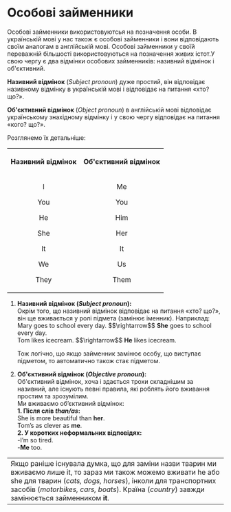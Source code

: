 # Особовi займенники

<p>Особові займенники використовуютсья на позначення особи. В українській мові у нас також є особові займенники і вони відповідають своїм аналогам в англійській мові. Особові займенники у своїй переважній більшості використовуються на позначення живих істот.У свою чергу є два відмінки особових займенників: називний відмінок і об'єктивний.</p>

<p><b><span class="p1">Називний відмінок</span></b> (<i>Subject pronoun</i>) дуже простий, він відповідає називному відмінку в українській мові і відповідає на питання «хто? що?».</p>

<p><b><span class="p1">Об'єктивний відмінок</span></b> (<i>Object pronoun</i>) в англійській мові відповідає українському знахідному відмінку і у свою чергу відповідає на питання «кого? що?».</p>

<p>Розглянемо їх детальніше:</p>

<div class="centered-table-wrapper">
<table class="centered-table">
<tr>
<th><p align="center">Називний відмінок</p></th>
<th><p align="center">Об'єктивний відмінок</p></th>
</tr>
<tr>
<td>
<p align="center">I</p>
<p align="center">You</p>
<p align="center">He</p>
<p align="center">She</p>
<p align="center">It</p>
<p align="center">We</p>
<p align="center">They</p>
</td>
<td>
<p align="center">Me</p>
<p align="center">You</p>
<p align="center">Him</p>
<p align="center">Her</p>
<p align="center">It</p>
<p align="center">Us</p>
<p align="center">Them</p>
</td>
</tr>
</table>
</div>

<ol>
<li>
<span class="p1"><b>Називний відмінок (<i>Subject pronoun</i>):</span></b><br>
Окрім того, що називний відмінок відповідає на питання «хто? що?», він ще вживається у ролі підмета (замінює іменник). Наприклад: <br>
Mary goes to school every day. $$\rightarrow$$ <b>She</b> goes to school every day. <br>
Tom likes icecream. $$\rightarrow$$ <b>He</b> likes icecream.<br>

Тож логічно, що якщо займенник замінює особу, що виступає підметом, то автоматично також стає підметом. 
</li>
<li>
<span class="p1"><b>Об'єктивний відмінок (<i>Objective pronoun</i>):</span></b><br>
Об'єктивний відмінок, хоча і здається трохи складнішим за називний, але існують певні правила, які роблять його вживання простим та зрозумілим.<br>
Ми вживаємо об’єктивний відмінок:<br>
<b>1. Після слів <i>than/as</i>:</b><br>
She is more beautiful than <b>her</b>.<br>
Tom’s as clever as <b>me</b>.<br>
<b>2. У коротких неформальних відповідях:</b><br>
-I’m so tired.<br>
-<b>Me</b> too.<br>
</li>
</ol>

<div class="centered-table-wrapper">
<table class="centered-table">
<td>
Якщо раніше існувала думка, що для заміни назви тварин ми вживаємо лише <span class="p1">it</span>, то зараз ми також можемо вживати <span class="p1">he</span> або <span class="p1">she</span> для тварин (<i>cats, dogs, horses</i>), інколи для транспортних засобів (<i>motorbikes, cars, boats</i>). Країна (<i>сountry</i>) завжди замінюється займенником <b><span class="p1">it</span></b>.
</td>
</table>
</div>


  

    



